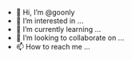 - 👋 Hi, I’m @goonly
- 👀 I’m interested in ...
- 🌱 I’m currently learning ...
- 💞️ I’m looking to collaborate on ...
- 📫 How to reach me ...

<!---
goonly/goonly is a ✨ special ✨ repository because its `README.md` (this file) appears on your GitHub profile.
You can click the Preview link to take a look at your changes.
--->
